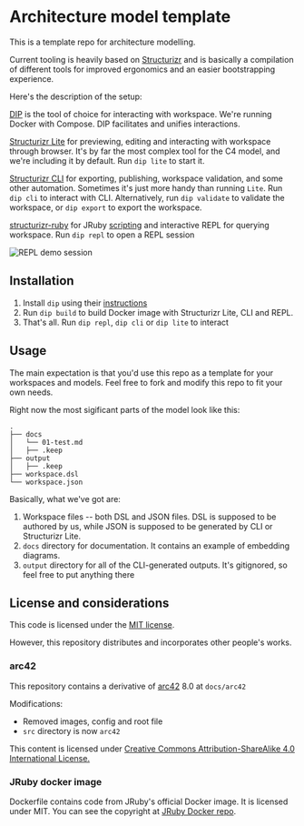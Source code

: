 # Architecture model template

This is a template repo for architecture modelling.

Current tooling is heavily based on [Structurizr](https://structurizr.com/) and is basically a compilation of different tools for improved ergonomics and an easier bootstrapping experience.

Here's the description of the setup:

[DIP](https://github.com/bibendi/dip) is the tool of choice for interacting with workspace. We're running Docker with Compose. DIP facilitates and unifies interactions.

[Structurizr Lite](https://structurizr.com/help/lite) for previewing, editing and interacting with workspace through browser. It's by far the most complex tool for the C4 model, and we're including it by default. Run `dip lite` to start it.

[Structurizr CLI](https://github.com/structurizr/cli) for exporting, publishing, workspace validation, and some other automation. Sometimes it's just more handy than running `Lite`. Run `dip cli` to interact with CLI. Alternatively, run `dip validate` to validate the workspace, or `dip export` to export the workspace.

[structurizr-ruby](https://github.com/Morozzzko/structurizr-ruby) for JRuby [scripting](https://github.com/structurizr/dsl/blob/master/docs/language-reference.md#scripts) and interactive REPL for querying workspace. Run `dip repl` to open a REPL session

![REPL demo session](.github/pics/demo.gif)

## Installation

1. Install `dip` using their [instructions](https://github.com/bibendi/dip#installation)
2. Run `dip build` to build Docker image with Structurizr Lite, CLI and REPL.
3. That's all. Run `dip repl`, `dip cli` or `dip lite` to interact

## Usage

The main expectation is that you'd use this repo as a template for your workspaces and models. Feel free to fork and modify this repo to fit your own needs.

Right now the most sigificant parts of the model look like this:

```
.
├── docs
│   └── 01-test.md
│   ├── .keep
├── output
│   ├── .keep
├── workspace.dsl
└── workspace.json
```

Basically, what we've got are:

1. Workspace files -- both DSL and JSON files. DSL is supposed to be authored by us, while JSON is supposed to be generated by CLI or Structurizr Lite.
2. `docs` directory for documentation. It contains an example of embedding diagrams.
2. `output` directory for all of the CLI-generated outputs. It's gitignored, so feel free to put anything there


## License and considerations

This code is licensed under the [MIT license](LICENSE).

However, this repository distributes and incorporates other people's works.

### arc42

This repository contains a derivative of [arc42](https://arc42.org/download#file-based-formats) 8.0 at `docs/arc42`

Modifications:

* Removed images, config and root file
* `src` directory is now `arc42`

This content is licensed under [Creative Commons Attribution-ShareAlike 4.0 International License.](https://github.com/arc42/arc42-template/blob/master/LICENSE.txt)

### JRuby docker image

Dockerfile contains code from JRuby's official Docker image. It is licensed under MIT. You can see the copyright at [JRuby Docker repo](https://github.com/jruby/docker-jruby/blob/master/LICENSE.md).
